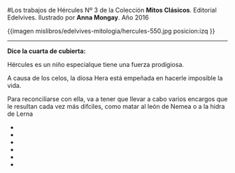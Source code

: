 #Los trabajos de Hércules
Nº 3 de la Colección **Mitos Clásicos**. Editorial Edelvives. Ilustrado por **Anna Mongay**. Año 2016

{{imagen mislibros/edelvives-mitologia/hercules-550.jpg posicion:izq }}



---

**Dice la cuarta de cubierta:**



Hércules es un niño especialque tiene una fuerza prodigiosa. 

A causa de los celos, la diosa Hera está empeñada en hacerle imposible la vida.

Para reconciliarse con ella, va a tener que llevar a cabo varios encargos que le resultan cada vez más difciles, como matar al león de Nemea o a la hidra de Lerna

*

*

*

*

*

*
